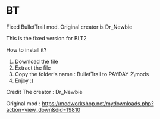 # BT
Fixed BulletTrail mod. Original creator is Dr_Newbie

This is the fixed version for BLT2

How to install it?
1. Download the file 
2. Extract the file 
3. Copy the folder's name : BulletTrail to PAYDAY 2\mods
4. Enjoy :)

Credit 
The creator : Dr_Newbie 

Original mod : https://modworkshop.net/mydownloads.php?action=view_down&did=19810
